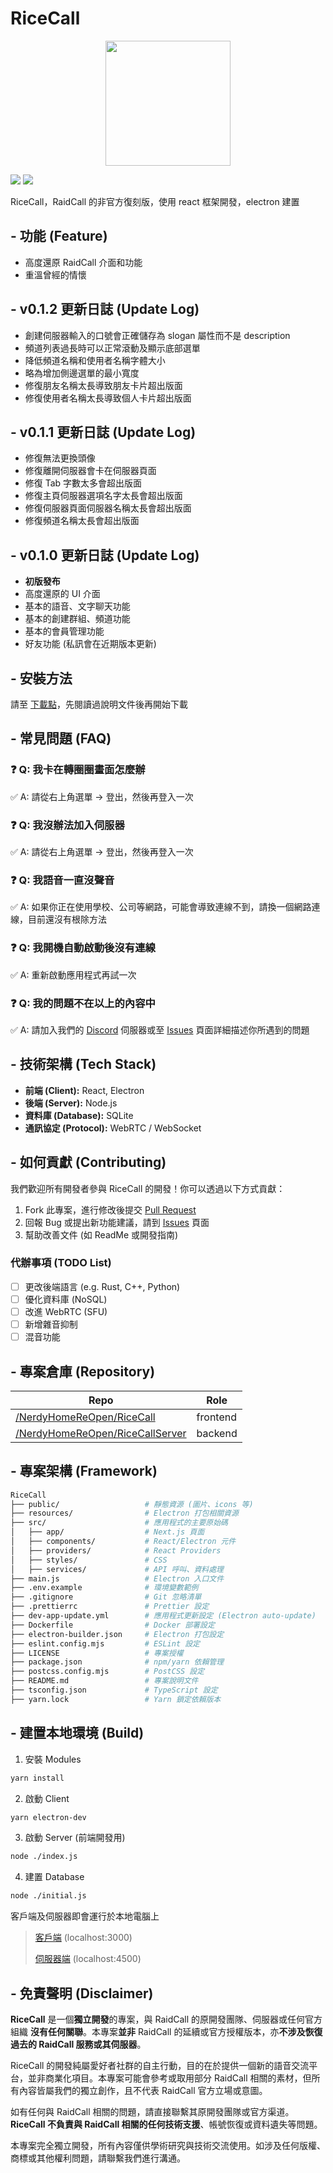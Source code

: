 # RiceCall

<div align="center">
  <img src="https://github.com/user-attachments/assets/74f23cae-f3aa-4deb-bbd1-72290d9193f3" width="200px" align="center">
</div>

<img src="https://img.shields.io/badge/Join-Discord-blue?logo=discord&link=https%3A%2F%2Fdiscord.gg%2FadCWzv6wwS"/> <img src="https://img.shields.io/badge/Current_Version-v0.1.0-green"/>

RiceCall，RaidCall 的非官方復刻版，使用 react 框架開發，electron 建置

## - 功能 (Feature)

- 高度還原 RaidCall 介面和功能
- 重溫曾經的情懷

## - v0.1.2 更新日誌 (Update Log)

- 創建伺服器輸入的口號會正確儲存為 slogan 屬性而不是 description
- 頻道列表過長時可以正常滾動及顯示底部選單
- 降低頻道名稱和使用者名稱字體大小
- 略為增加側邊選單的最小寬度
- 修復朋友名稱太長導致朋友卡片超出版面
- 修復使用者名稱太長導致個人卡片超出版面

## - v0.1.1 更新日誌 (Update Log)

- 修復無法更換頭像
- 修復離開伺服器會卡在伺服器頁面
- 修復 Tab 字數太多會超出版面
- 修復主頁伺服器選項名字太長會超出版面
- 修復伺服器頁面伺服器名稱太長會超出版面
- 修復頻道名稱太長會超出版面

## - v0.1.0 更新日誌 (Update Log)

- **初版發布**
- 高度還原的 UI 介面
- 基本的語音、文字聊天功能
- 基本的創建群組、頻道功能
- 基本的會員管理功能
- 好友功能 (私訊會在近期版本更新)

## - 安裝方法

請至 [下載點](https://github.com/NerdyHomeReOpen/RiceCall/releases/latest)，先閱讀過說明文件後再開始下載

## - 常見問題 (FAQ)

### :question: Q: 我卡在轉圈圈畫面怎麼辦

:white_check_mark: A: 請從右上角選單 -> 登出，然後再登入一次

### :question: Q: 我沒辦法加入伺服器

:white_check_mark: A: 請從右上角選單 -> 登出，然後再登入一次

### :question: Q: 我語音一直沒聲音

:white_check_mark: A: 如果你正在使用學校、公司等網路，可能會導致連線不到，請換一個網路連線，目前還沒有根除方法

### :question: Q: 我開機自動啟動後沒有連線

:white_check_mark: A: 重新啟動應用程式再試一次

### :question: Q: 我的問題不在以上的內容中

:white_check_mark: A: 請加入我們的 [Discord](https://discord.gg/adCWzv6wwS) 伺服器或至 [Issues](https://github.com/NerdyHomeReOpen/RiceCall/issues) 頁面詳細描述你所遇到的問題

## - 技術架構 (Tech Stack)

- **前端 (Client):** React, Electron
- **後端 (Server):** Node.js
- **資料庫 (Database):** SQLite
- **通訊協定 (Protocol):** WebRTC / WebSocket

## - 如何貢獻 (Contributing)

我們歡迎所有開發者參與 RiceCall 的開發！你可以透過以下方式貢獻：

1. Fork 此專案，進行修改後提交 [Pull Request](https://github.com/NerdyHomeReOpen/RiceCall/pulls)
2. 回報 Bug 或提出新功能建議，請到 [Issues](https://github.com/NerdyHomeReOpen/RiceCall/issues) 頁面
3. 幫助改善文件 (如 ReadMe 或開發指南)

### 代辦事項 (TODO List)

- [ ] 更改後端語言 (e.g. Rust, C++, Python)
- [ ] 優化資料庫 (NoSQL)
- [ ] 改進 WebRTC (SFU)
- [ ] 新增雜音抑制
- [ ] 混音功能

## - 專案倉庫 (Repository)

| Repo                                                                                          | Role     |
| --------------------------------------------------------------------------------------------- | -------- |
| [/NerdyHomeReOpen/RiceCall](https://github.com/NerdyHomeReOpen/RiceCall)                      | frontend |
| [/NerdyHomeReOpen/RiceCallServer](https://github.com/NerdyHomeReOpen/RiceCall/tree/Websocket) | backend  |

## - 專案架構 (Framework)

```bash
RiceCall
├── public/                   # 靜態資源 (圖片、icons 等)
├── resources/                # Electron 打包相關資源
├── src/                      # 應用程式的主要原始碼
│   ├── app/                  # Next.js 頁面
│   ├── components/           # React/Electron 元件
│   ├── providers/            # React Providers
│   ├── styles/               # CSS
│   ├── services/             # API 呼叫、資料處理
├── main.js                   # Electron 入口文件
├── .env.example              # 環境變數範例
├── .gitignore                # Git 忽略清單
├── .prettierrc               # Prettier 設定
├── dev-app-update.yml        # 應用程式更新設定 (Electron auto-update)
├── Dockerfile                # Docker 部署設定
├── electron-builder.json     # Electron 打包設定
├── eslint.config.mjs         # ESLint 設定
├── LICENSE                   # 專案授權
├── package.json              # npm/yarn 依賴管理
├── postcss.config.mjs        # PostCSS 設定
├── README.md                 # 專案說明文件
├── tsconfig.json             # TypeScript 設定
├── yarn.lock                 # Yarn 鎖定依賴版本
```

## - 建置本地環境 (Build)

1. 安裝 Modules

```bash
yarn install
```

2. 啟動 Client

```bash
yarn electron-dev
```

3. 啟動 Server (前端開發用)

```bash
node ./index.js
``` 

4. 建置 Database

```bash
node ./initial.js
```

客戶端及伺服器即會運行於本地電腦上

> [客戶端](localhost:3000) (localhost:3000)
> 
> [伺服器端](localhost:4500) (localhost:4500)

## - 免責聲明 (Disclaimer)

**RiceCall** 是一個**獨立開發**的專案，與 RaidCall 的原開發團隊、伺服器或任何官方組織 **沒有任何關聯**。本專案**並非** RaidCall 的延續或官方授權版本，亦**不涉及恢復過去的 RaidCall 服務或其伺服器**。

RiceCall 的開發純屬愛好者社群的自主行動，目的在於提供一個新的語音交流平台，並非商業化項目。本專案可能會參考或取用部分 RaidCall 相關的素材，但所有內容皆屬我們的獨立創作，且不代表 RaidCall 官方立場或意圖。

如有任何與 RaidCall 相關的問題，請直接聯繫其原開發團隊或官方渠道。**RiceCall 不負責與 RaidCall 相關的任何技術支援**、帳號恢復或資料遺失等問題。

本專案完全獨立開發，所有內容僅供學術研究與技術交流使用。如涉及任何版權、商標或其他權利問題，請聯繫我們進行溝通。
